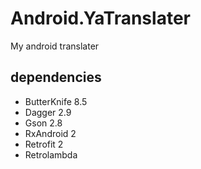 # Android.YaTranslater
My android translater

dependencies
-----------------------------------

* ButterKnife 8.5
* Dagger 2.9
* Gson 2.8
* RxAndroid 2
* Retrofit 2
* Retrolambda
